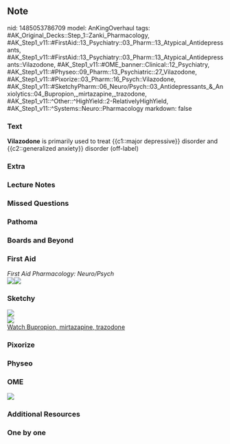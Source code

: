 ## Note
nid: 1485053786709
model: AnKingOverhaul
tags: #AK_Original_Decks::Step_1::Zanki_Pharmacology, #AK_Step1_v11::#FirstAid::13_Psychiatry::03_Pharm::13_Atypical_Antidepressants, #AK_Step1_v11::#FirstAid::13_Psychiatry::03_Pharm::13_Atypical_Antidepressants::Vilazodone, #AK_Step1_v11::#OME_banner::Clinical::12_Psychiatry, #AK_Step1_v11::#Physeo::09_Pharm::13_Psychiatric::27_Vilazodone, #AK_Step1_v11::#Pixorize::03_Pharm::16_Psych::Vilazodone, #AK_Step1_v11::#SketchyPharm::06_Neuro/Psych::03_Antidepressants_&_Anxiolytics::04_Bupropion,_mirtazapine,_trazodone, #AK_Step1_v11::^Other::^HighYield::2-RelativelyHighYield, #AK_Step1_v11::^Systems::Neuro::Pharmacology
markdown: false

### Text
<div>
  <b>Vilazodone</b> is primarily used to treat {{c1::major
  depressive}} disorder and {{c2::generalized anxiety}} disorder
  (off-label)
</div>

### Extra


### Lecture Notes


### Missed Questions


### Pathoma


### Boards and Beyond


### First Aid
<div>
  <i>First Aid Pharmacology: Neuro/Psych</i>
</div><img src="paste-1171594063904771.jpg"><img src=
"paste-173976240259075.jpg">

### Sketchy
<img src="paste-6249f9c52635962c2366278fca184521b7ac490e.png">
<div><img src=
"paste-c961f5e035b636ab8d2a1979a02559f4e5867337.png"></div><a href=
"https://dashboard.sketchy.com/study/medical/courses/medical-pharmacology/units/medical-pharmacology-neuro-psych/videos/medical-pharmacology-neuropsych-antidepressants-and-anxiolytics-bupropion-mirtazapine-trazodone?utm_source=anki&utm_medium=partnership&utm_campaign=february_update&utm_content=medical">Watch
Bupropion, mirtazapine, trazodone</a>

### Pixorize


### Physeo


### OME
<div class="ome-widget">
  <a href=
  "https://onlinemeded.org/spa/psychiatry?ref=anki"><img src=
  "_OME_AnkiFlashcards_Topic_2.png"></a>
</div>

### Additional Resources


### One by one

